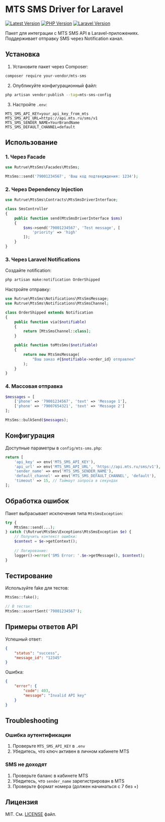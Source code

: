 # MTS SMS Driver for Laravel

[![Latest Version](https://img.shields.io/packagist/v/your-vendor/mts-sms.svg)](https://packagist.org/packages/your-vendor/mts-sms)
[![PHP Version](https://img.shields.io/packagist/php-v/your-vendor/mts-sms)](https://php.net)
[![Laravel Version](https://img.shields.io/badge/Laravel-^12.0-red.svg)](https://laravel.com)

Пакет для интеграции с MTS SMS API в Laravel-приложениях. Поддерживает отправку SMS через Notification канал.

## Установка

1. Установите пакет через Composer:

```bash
composer require your-vendor/mts-sms
```

2. Опубликуйте конфигурационный файл:

```bash
php artisan vendor:publish --tag=mts-sms-config
```

3. Настройте `.env`:

```env
MTS_SMS_API_KEY=your_api_key_from_mts
MTS_SMS_API_URL=https://api.mts.ru/sms/v1
MTS_SMS_SENDER_NAME=YourBrandName
MTS_SMS_DEFAULT_CHANNEL=default
```

## Использование

### 1. Через Facade

```php
use Rutrue\MtsSms\Facades\MtsSms;

MtsSms::send('79001234567', 'Ваш код подтверждения: 1234');
```

### 2. Через Dependency Injection

```php
use Rutrue\MtsSms\Contracts\MtsSmsDriverInterface;

class SmsController 
{
    public function send(MtsSmsDriverInterface $sms)
    {
        $sms->send('79001234567', 'Test message', [
            'priority' => 'high'
        ]);
    }
}
```

### 3. Через Laravel Notifications

Создайте notification:

```bash
php artisan make:notification OrderShipped
```

Настройте отправку:

```php
use Rutrue\MtsSms\Notifications\MtsSmsMessage;
use Rutrue\MtsSms\Notifications\MtsSmsChannel;

class OrderShipped extends Notification
{
    public function via($notifiable)
    {
        return [MtsSmsChannel::class];
    }

    public function toMtsSms($notifiable)
    {
        return new MtsSmsMessage(
            "Ваш заказ #{$notifiable->order_id} отправлен"
        );
    }
}
```

### 4. Массовая отправка

```php
$messages = [
    ['phone' => '79001234567', 'text' => 'Message 1'],
    ['phone' => '79007654321', 'text' => 'Message 2']
];

MtsSms::bulkSend($messages);
```

## Конфигурация

Доступные параметры в `config/mts-sms.php`:

```php
return [
    'api_key' => env('MTS_SMS_API_KEY'),
    'api_url' => env('MTS_SMS_API_URL', 'https://api.mts.ru/sms/v1'),
    'sender_name' => env('MTS_SMS_SENDER_NAME'),
    'default_channel' => env('MTS_SMS_DEFAULT_CHANNEL', 'default'),
    'timeout' => 15, // Таймаут запроса в секундах
];
```

## Обработка ошибок

Пакет выбрасывает исключения типа `MtsSmsException`:

```php
try {
    MtsSms::send(...);
} catch (\Rutrue\MtsSms\Exceptions\MtsSmsException $e) {
    // Получить контекст ошибки:
    $context = $e->getContext();
    
    // Логирование:
    logger()->error('SMS Error: '.$e->getMessage(), $context);
}
```

## Тестирование

Используйте fake для тестов:

```php
MtsSms::fake();

// В тестах:
MtsSms::assertSent('79001234567');
```

## Примеры ответов API

Успешный ответ:
```json
{
    "status": "success",
    "message_id": "12345"
}
```

Ошибка:
```json
{
    "error": {
        "code": 403,
        "message": "Invalid API key"
    }
}
```

## Troubleshooting

### Ошибка аутентификации
1. Проверьте `MTS_SMS_API_KEY` в `.env`
2. Убедитесь, что ключ активен в личном кабинете MTS

### SMS не доходят
1. Проверьте баланс в кабинете MTS
2. Убедитесь, что `sender_name` зарегистрирован в MTS
3. Проверьте формат номера (должен начинаться с 7 без +)

## Лицензия

MIT. См. [LICENSE](LICENSE) файл.
